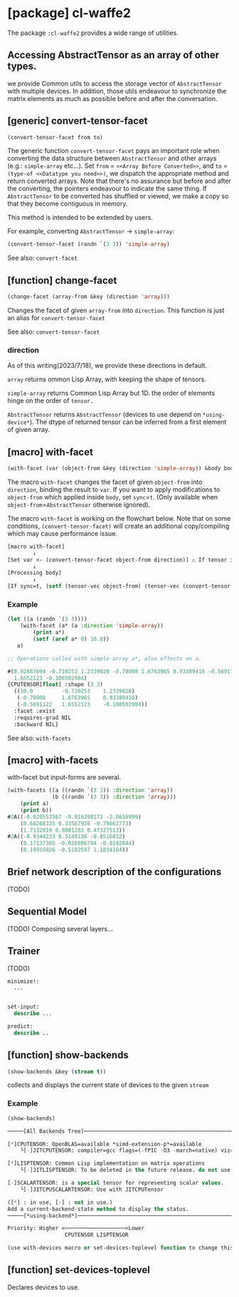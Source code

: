 
# [package] cl-waffe2
The package `:cl-waffe2` provides a wide range of utilities.
## Accessing AbstractTensor as an array of other types.
we provide Common utils to access the storage vector of `AbstractTensor` with multiple devices. In addition, those utils endeavour to synchronize the matrix elements as much as possible before and after the conversation.

## [generic] convert-tensor-facet

```lisp
(convert-tensor-facet from to)
```

The generic function `convert-tensor-facet` pays an important role when converting the data structure between `AbstractTensor` and other arrays (e.g.: `simple-array` etc...). Set `from` = `<<Array Before Converted>>`, and `to` = `(type-of <<Datatype you need>>)`, we dispatch the appropriate method and return converted arrays. Note that there's no assurance but before and after the converting, the pointers endeavour to indicate the same thing. If `AbstractTensor` to be converted has shuffled or viewed, we make a copy so that they become contiguous in memory.

This method is intended to be extended by users.

For example, converting `AbstractTensor` -> `simple-array`:

```lisp
(convert-tensor-facet (randn `(3 3)) 'simple-array)
```

See also: `convert-facet`


## [function] change-facet

```lisp
(change-facet (array-from &key (direction 'array)))
```

Changes the facet of given `array-from` into `direction`. This function is just an alias for `convert-tensor-facet`

See also: `convert-tensor-facet`

### direction

As of this writing(2023/7/18), we provide these directions in default.

`array` returns ommon Lisp Array, with keeping the shape of tensors.

`simple-array` returns Common Lisp Array but 1D. the order of elements hinge on the order of `tensor.`

`AbstractTensor` returns `AbstractTensor` (devices to use depend on `*using-device*`). The dtype of returned tensor can be inferred from a first element of given array.


## [macro] with-facet

```lisp
(with-facet (var (object-from &key (direction 'simple-array)) &body body))
```

The macro `with-facet` changes the facet of given `object-from` into `direction`, binding the result to `var`. If you want to apply modifications to `object-from` which applied inside `body`, set `sync`=`t`. (Only available when `object-from`=`AbstractTensor` otherwise ignored).

The macro `with-facet` is working on the flowchart below. Note that on some conditions, `(convert-tensor-facet)` will create an additional copy/compiling which may cause performance issue.

```lisp
[macro with-facet]
        ↓
[Set var <- (convert-tensor-facet object-from direction)] ⚠️ If tensor is viewed/permuted, an additional compiling is invoked!
        ↓
[Processing body]
        ↓
[If sync=t, (setf (tensor-vec object-from) (tensor-vec (convert-tensor-facet var 'AbstractTensor)))]
```

### Example

```lisp
(let ((a (randn `(3 3))))
    (with-facet (a* (a :direction 'simple-array))
        (print a*)
        (setf (aref a* 0) 10.0))
   a)

;; Operations called with simple-array a*, also effects on a.

#(0.92887694 -0.710253 1.2339028 -0.78008 1.6763965 0.93389416 -0.5691122
  1.6552123 -0.108502984) 
{CPUTENSOR[float] :shape (3 3)  
  ((10.0         -0.710253    1.2339028)
   (-0.78008     1.6763965    0.93389416)
   (-0.5691122   1.6552123    -0.108502984))
  :facet :exist
  :requires-grad NIL
  :backward NIL}
```

See also: `with-facets`

## [macro] with-facets

with-facet but input-forms are several.


```lisp
(with-facets ((a ((randn `(3 3)) :direction 'array))
              (b ((randn `(3 3)) :direction 'array)))
    (print a)
    (print b))
#2A((-0.020553567 -0.016298171 -2.0616999)
    (0.68268335 0.33567926 -0.79862773)
    (1.7132819 0.8081283 0.47327513)) 
#2A((-0.9344233 0.3149136 -0.8516832)
    (0.17137305 -0.026806794 -0.8192844)
    (0.19916026 -0.5102597 1.1834184)) 
```

## Brief network description of the configurations
(TODO)
## Sequential Model
(TODO) Composing several layers...
## Trainer
(TODO)

```lisp
minimize!:
  ...


set-input:
  describe ...

predict:
  describe ..
```
## [function] show-backends

```lisp
(show-backends &key (stream t))
```

collects and displays the current state of devices to the given `stream`

### Example

```lisp
(show-backends)

─────[All Backends Tree]──────────────────────────────────────────────────

[*]CPUTENSOR: OpenBLAS=available *simd-extension-p*=available
    └[-]JITCPUTENSOR: compiler=gcc flags=(-fPIC -O3 -march=native) viz=NIL

[*]LISPTENSOR: Common Lisp implementation on matrix operations
    └[-]JITLISPTENSOR: To be deleted in the future release. do not use this.

[-]SCALARTENSOR: is a special tensor for representing scalar values.
    └[-]JITCPUSCALARTENSOR: Use with JITCPUTensor

([*] : in use, [-] : not in use.)
Add a current-backend-state method to display the status.
─────[*using-backend*]───────────────────────────────────────────────────

Priority: Higher <───────────────────>Lower
                  CPUTENSOR LISPTENSOR 

(use with-devices macro or set-devices-toplevel function to change this parameter.)
```

## [function] set-devices-toplevel

Declares devices to use.
